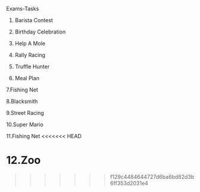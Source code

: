  Exams-Tasks

1. Barista Contest

2. Birthday Celebration

3. Help A Mole

4. Rally Racing 

5. Truffle Hunter

6. Meal Plan
 
7.Fishing Net

8.Blacksmith

9.Street Racing

10.Super Mario

11.Fishing Net
<<<<<<< HEAD

12.Zoo
=======
>>>>>>> f129c4484644727d6ba6bd82d3b6ff353d2031e4
